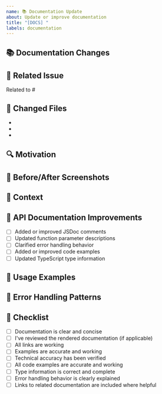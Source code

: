 ```yaml
---
name: 📚 Documentation Update
about: Update or improve documentation
title: "[DOCS] "
labels: documentation
---
```


## 📚 Documentation Changes

<!-- Describe what documentation you've updated or created -->

## 🔗 Related Issue

<!-- Link to any related issues -->
Related to #

## 📄 Changed Files

<!-- List the files you've updated -->

- 
- 
- 

## 🔍 Motivation

<!-- Explain why these changes to the documentation were needed -->

## 📸 Before/After Screenshots

<!-- If applicable, add screenshots showing the changes -->

## 🧩 Context

<!-- Provide any additional context or information -->

## 📑 API Documentation Improvements

<!-- If you've improved API documentation, describe the changes -->

- [ ] Added or improved JSDoc comments
- [ ] Updated function parameter descriptions
- [ ] Clarified error handling behavior
- [ ] Added or improved code examples
- [ ] Updated TypeScript type information

## 📘 Usage Examples

<!-- Have you added or improved code examples? Describe them here -->

## 🧩 Error Handling Patterns

<!-- If documenting error handling patterns, describe what you've clarified -->

## 📝 Checklist

- [ ] Documentation is clear and concise
- [ ] I've reviewed the rendered documentation (if applicable)
- [ ] All links are working
- [ ] Examples are accurate and working
- [ ] Technical accuracy has been verified
- [ ] All code examples are accurate and working
- [ ] Type information is correct and complete
- [ ] Error handling behavior is clearly explained
- [ ] Links to related documentation are included where helpful 
